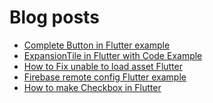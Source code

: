 # Blog posts
<!-- BLOG-POST-LIST:START -->
- [Complete Button in Flutter example](https://flutterflux.com/complete-button-in-flutter-example/)
- [ExpansionTile in Flutter with Code Example](https://flutterflux.com/expansiontile-flutter-with-code-example/)
- [How to Fix unable to load asset Flutter](https://flutterflux.com/how-to-fix-unable-to-load-asset-flutter/)
- [Firebase remote config Flutter example](https://flutterflux.com/firebase-remote-config-flutter-example/)
- [How to make Checkbox in Flutter](https://flutterflux.com/how-to-make-checkbox-in-flutter/)
<!-- BLOG-POST-LIST:END -->